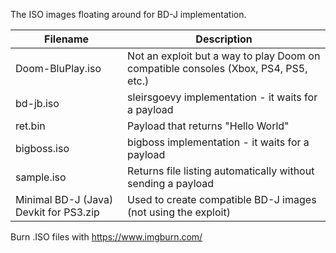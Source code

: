 The ISO images floating around for BD-J implementation. 


|Filename   	|Description   	|
|---	|---	|
|Doom-BluPlay.iso   	|Not an exploit but a way to play Doom on compatible consoles (Xbox, PS4, PS5, etc.)   	|
|bd-jb.iso   	|sleirsgoevy implementation - it waits for a payload   	|
|ret.bin   	|Payload that returns "Hello World"   	|
|bigboss.iso   	|bigboss implementation - it waits for a payload  	|
|sample.iso   	|Returns file listing automatically without sending a payload    	|
|Minimal BD-J (Java) Devkit for PS3.zip   	|Used to create compatible BD-J images (not using the exploit)   	|

Burn .ISO files with https://www.imgburn.com/
